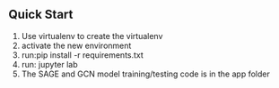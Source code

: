 ## Quick Start

1. Use virtualenv to create the virtualenv
2. activate the new environment 
3. run:pip install -r requirements.txt
4. run: jupyter lab
5. The SAGE and GCN model training/testing code is in the app folder

